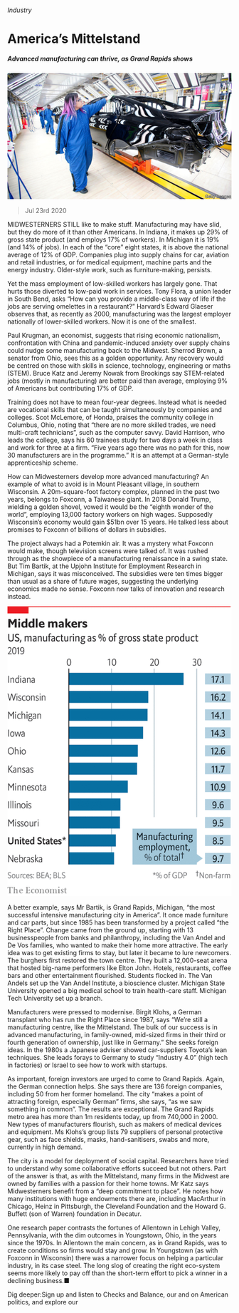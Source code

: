 ###### Industry

# America’s Mittelstand 

##### Advanced manufacturing can thrive, as Grand Rapids shows 

![image](images/20200725_SRP022_0.jpg) 

> Jul 23rd 2020 

MIDWESTERNERS STILL like to make stuff. Manufacturing may have slid, but they do more of it than other Americans. In Indiana, it makes up 29% of gross state product (and employs 17% of workers). In Michigan it is 19% (and 14% of jobs). In each of the “core” eight states, it is above the national average of 12% of GDP. Companies plug into supply chains for car, aviation and retail industries, or for medical equipment, machine parts and the energy industry. Older-style work, such as furniture-making, persists.

Yet the mass employment of low-skilled workers has largely gone. That hurts those diverted to low-paid work in services. Tony Flora, a union leader in South Bend, asks “How can you provide a middle-class way of life if the jobs are serving omelettes in a restaurant?” Harvard’s Edward Glaeser observes that, as recently as 2000, manufacturing was the largest employer nationally of lower-skilled workers. Now it is one of the smallest.


Paul Krugman, an economist, suggests that rising economic nationalism, confrontation with China and pandemic-induced anxiety over supply chains could nudge some manufacturing back to the Midwest. Sherrod Brown, a senator from Ohio, sees this as a golden opportunity. Any recovery would be centred on those with skills in science, technology, engineering or maths (STEM). Bruce Katz and Jeremy Nowak from Brookings say STEM-related jobs (mostly in manufacturing) are better paid than average, employing 9% of Americans but contributing 17% of GDP.

Training does not have to mean four-year degrees. Instead what is needed are vocational skills that can be taught simultaneously by companies and colleges. Scot McLemore, of Honda, praises the community college in Columbus, Ohio, noting that “there are no more skilled trades, we need multi-craft technicians”, such as the computer savvy. David Harrison, who leads the college, says his 60 trainees study for two days a week in class and work for three at a firm. “Five years ago there was no path for this, now 30 manufacturers are in the programme.” It is an attempt at a German-style apprenticeship scheme.

How can Midwesterners develop more advanced manufacturing? An example of what to avoid is in Mount Pleasant village, in southern Wisconsin. A 20m-square-foot factory complex, planned in the past two years, belongs to Foxconn, a Taiwanese giant. In 2018 Donald Trump, wielding a golden shovel, vowed it would be the “eighth wonder of the world”, employing 13,000 factory workers on high wages. Supposedly Wisconsin’s economy would gain $51bn over 15 years. He talked less about promises to Foxconn of billions of dollars in subsidies.

The project always had a Potemkin air. It was a mystery what Foxconn would make, though television screens were talked of. It was rushed through as the showpiece of a manufacturing renaissance in a swing state. But Tim Bartik, at the Upjohn Institute for Employment Research in Michigan, says it was misconceived. The subsidies were ten times bigger than usual as a share of future wages, suggesting the underlying economics made no sense. Foxconn now talks of innovation and research instead.

![image](images/20200725_SRC107.png) 


A better example, says Mr Bartik, is Grand Rapids, Michigan, “the most successful intensive manufacturing city in America”. It once made furniture and car parts, but since 1985 has been transformed by a project called “the Right Place”. Change came from the ground up, starting with 13 businesspeople from banks and philanthropy, including the Van Andel and De Vos families, who wanted to make their home more attractive. The early idea was to get existing firms to stay, but later it became to lure newcomers. The burghers first restored the town centre. They built a 12,000-seat arena that hosted big-name performers like Elton John. Hotels, restaurants, coffee bars and other entertainment flourished. Students flocked in. The Van Andels set up the Van Andel Institute, a bioscience cluster. Michigan State University opened a big medical school to train health-care staff. Michigan Tech University set up a branch.

Manufacturers were pressed to modernise. Birgit Klohs, a German transplant who has run the Right Place since 1987, says “We’re still a manufacturing centre, like the Mittelstand. The bulk of our success is in advanced manufacturing, in family-owned, mid-sized firms in their third or fourth generation of ownership, just like in Germany.” She seeks foreign ideas. In the 1980s a Japanese adviser showed car-suppliers Toyota’s lean techniques. She leads forays to Germany to study “Industry 4.0” (high tech in factories) or Israel to see how to work with startups.

As important, foreign investors are urged to come to Grand Rapids. Again, the German connection helps. She says there are 136 foreign companies, including 50 from her former homeland. The city “makes a point of attracting foreign, especially German” firms, she says, “as we saw something in common”. The results are exceptional. The Grand Rapids metro area has more than 1m residents today, up from 740,000 in 2000. New types of manufacturers flourish, such as makers of medical devices and equipment. Ms Klohs’s group lists 79 suppliers of personal protective gear, such as face shields, masks, hand-sanitisers, swabs and more, currently in high demand.

The city is a model for deployment of social capital. Researchers have tried to understand why some collaborative efforts succeed but not others. Part of the answer is that, as with the Mittelstand, many firms in the Midwest are owned by families with a passion for their home towns. Mr Katz says Midwesterners benefit from a “deep commitment to place”. He notes how many institutions with huge endowments there are, including MacArthur in Chicago, Heinz in Pittsburgh, the Cleveland Foundation and the Howard G. Buffett (son of Warren) foundation in Decatur.

One research paper contrasts the fortunes of Allentown in Lehigh Valley, Pennsylvania, with the dim outcomes in Youngstown, Ohio, in the years since the 1970s. In Allentown the main concern, as in Grand Rapids, was to create conditions so firms would stay and grow. In Youngstown (as with Foxconn in Wisconsin) there was a narrower focus on helping a particular industry, in its case steel. The long slog of creating the right eco-system seems more likely to pay off than the short-term effort to pick a winner in a declining business.■

Dig deeper:Sign up and listen to Checks and Balance, our  and  on American politics, and explore our 


